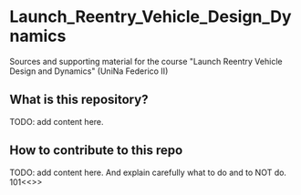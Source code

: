 # Launch_Reentry_Vehicle_Design_Dynamics
Sources and supporting material for the course "Launch Reentry Vehicle Design and Dynamics" (UniNa Federico II)

## What is this repository?

TODO: add content here.

## How to contribute to this repo

TODO: add content here. And explain carefully what to do and to NOT do. 101<<>>
